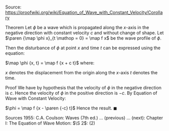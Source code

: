 # 

Source: https://proofwiki.org/wiki/Equation_of_Wave_with_Constant_Velocity/Corollary

Theorem
Let $\phi$ be a wave which is propagated along the $x$-axis in the negative direction with constant velocity $c$ and without change of shape.
Let $\paren {\map \phi x}_{t \mathop = 0} = \map f x$ be the wave profile of $\phi$.

Then the disturbance of $\phi$ at point $x$ and time $t$ can be expressed using the equation:

$\map \phi {x, t} = \map f {x + c t}$
where:

$x$ denotes the displacement from the origin along the $x$-axis
$t$ denotes the time.


Proof
We have by hypothesis that the velocity of $\phi$ in the negative direction is $c$.
Hence the velocity of $\phi$ in the positive direction is $-c$.
By Equation of Wave with Constant Velocity:

$\phi = \map f {x - \paren {-c} t}$
Hence the result.
$\blacksquare$


Sources
1955: C.A. Coulson: Waves (7th ed.) ... (previous) ... (next): Chapter $\text {I}$: The Equation of Wave Motion: $\S 2$: $(2)$




